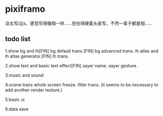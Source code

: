 # pixiframo

没太写过js，感觉写得像翔一样……但也得硬着头皮写，不然一辈子都是翔……

## todo list
1.show bg and lh[FIN]
bg default trans.[FIN]
bg advanced trans.
lh atlas and lh atlas generator.[FIN]
lh trans.

2.show text and basic text effect[FIN]
sayer name.
sayer gesture.

3.music and sound

4.scene trans
whole screen freeze.
filter trans. (it seems to be necessary to add another render texture.)

5.basic ui

6.data save
